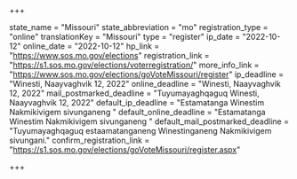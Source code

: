+++

state_name = "Missouri"
state_abbreviation = "mo"
registration_type = "online"
translationKey = "Missouri"
type = "register"
ip_date = "2022-10-12"
online_date = "2022-10-12"
hp_link = "https://www.sos.mo.gov/elections"
registration_link = "https://s1.sos.mo.gov/elections/voterregistration/"
more_info_link = "https://www.sos.mo.gov/elections/goVoteMissouri/register"
ip_deadline = "Winesti, Naayvaghvik 12, 2022"
online_deadline = "Winesti, Naayvaghvik 12, 2022"
mail_postmarked_deadline = "Tuyumayaghqaguq Winesti, Naayvaghvik 12, 2022"
default_ip_deadline = "Estamatanga Winestim Nakmikivigem sivunganeng "
default_online_deadline = "Estamatanga Winestim Nakmikivigem sivunganeng "
default_mail_postmarked_deadline = "Tuyumayaghqaguq estaamatanganeng Winestinganeng Nakmikivigem sivungani."
confirm_registration_link = "https://s1.sos.mo.gov/elections/goVoteMissouri/register.aspx"

+++
